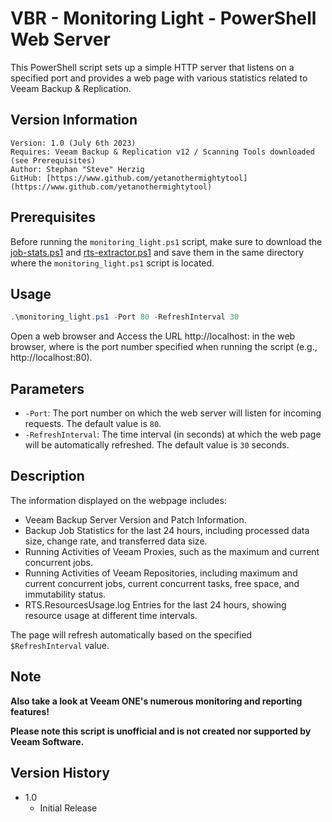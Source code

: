 # VBR - Monitoring Light - PowerShell Web Server

This PowerShell script sets up a simple HTTP server that listens on a specified port and provides a web page with various statistics related to Veeam Backup & Replication.

## Version Information
~~~~
Version: 1.0 (July 6th 2023)
Requires: Veeam Backup & Replication v12 / Scanning Tools downloaded (see Prerequisites)
Author: Stephan "Steve" Herzig
GitHub: [https://www.github.com/yetanothermightytool](https://www.github.com/yetanothermightytool)
~~~~

## Prerequisites

Before running the `monitoring_light.ps1` script, make sure to download the [job-stats.ps1](https://github.com/yetanothermightytool/powershell/blob/master/vbr/monitoring_light/job-stats.ps1) and [rts-extractor.ps1](https://github.com/yetanothermightytool/powershell/blob/master/vbr/monitoring_light/rts-extractor.ps1) and save them in the same directory where the `monitoring_light.ps1` script is located.

## Usage

```powershell
.\monitoring_light.ps1 -Port 80 -RefreshInterval 30
```

Open a web browser and Access the URL http://localhost:<port> in the web browser, where <port> is the port number specified when running the script (e.g., http://localhost:80).

## Parameters

- `-Port`: The port number on which the web server will listen for incoming requests. The default value is `80`.
- `-RefreshInterval`: The time interval (in seconds) at which the web page will be automatically refreshed. The default value is `30` seconds.

## Description

The information displayed on the webpage includes:

- Veeam Backup Server Version and Patch Information.
- Backup Job Statistics for the last 24 hours, including processed data size, change rate, and transferred data size.
- Running Activities of Veeam Proxies, such as the maximum and current concurrent jobs.
- Running Activities of Veeam Repositories, including maximum and current concurrent jobs, current concurrent tasks, free space, and immutability status.
- RTS.ResourcesUsage.log Entries for the last 24 hours, showing resource usage at different time intervals.

The page will refresh automatically based on the specified `$RefreshInterval` value.

## Note
**Also take a look at Veeam ONE's numerous monitoring and reporting features!**

**Please note this script is unofficial and is not created nor supported by Veeam Software.**

## Version History

* 1.0
    * Initial Release
